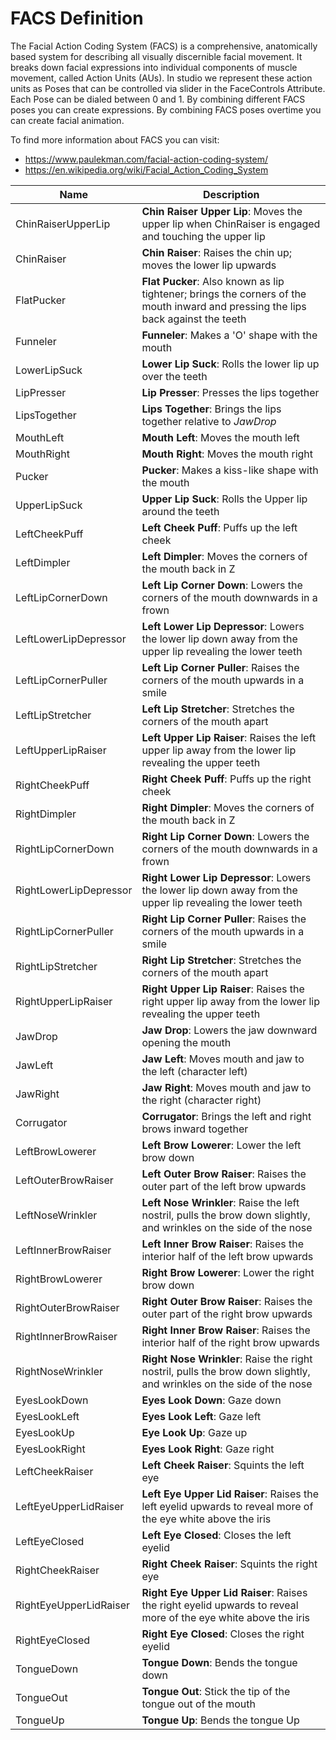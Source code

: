# FACS Definition

The Facial Action Coding System (FACS) is a comprehensive, anatomically based system for describing all visually discernible facial movement. It breaks down facial expressions into individual components of muscle movement, called Action Units (AUs). In studio we represent these action units as Poses that can be controlled via slider in the FaceControls Attribute. Each Pose can be dialed between 0 and 1. By combining different FACS poses you can create expressions. By combining FACS poses overtime you can create facial animation.

To find more information about FACS you can visit:
- https://www.paulekman.com/facial-action-coding-system/
- https://en.wikipedia.org/wiki/Facial_Action_Coding_System



| Name | Description |
| ---- | ----------- |
| ChinRaiserUpperLip | **Chin Raiser Upper Lip**: Moves the upper lip when ChinRaiser is engaged and touching the upper lip |
| ChinRaiser | **Chin Raiser**: Raises the chin up; moves the lower lip upwards |
| FlatPucker | **Flat Pucker**: Also known as lip tightener; brings the corners of the mouth inward and pressing the lips back against the teeth |
| Funneler | **Funneler**: Makes a 'O' shape with the mouth |
| LowerLipSuck | **Lower Lip Suck**: Rolls the lower lip up over the teeth |
| LipPresser | **Lip Presser**: Presses the lips together |
| LipsTogether | **Lips Together**: Brings the lips together relative to *JawDrop* |
| MouthLeft | **Mouth Left**: Moves the mouth left |
| MouthRight | **Mouth Right**: Moves the mouth right |
| Pucker | **Pucker**: Makes a kiss-like shape with the mouth |
| UpperLipSuck | **Upper Lip Suck**: Rolls the Upper lip around the teeth |
| LeftCheekPuff | **Left Cheek Puff**: Puffs up the left cheek |
| LeftDimpler | **Left Dimpler**: Moves the corners of the mouth back in Z |
| LeftLipCornerDown | **Left Lip Corner Down**: Lowers the corners of the mouth downwards in a frown |
| LeftLowerLipDepressor | **Left Lower Lip Depressor**: Lowers the lower lip down away from the upper lip revealing the lower teeth |
| LeftLipCornerPuller | **Left Lip Corner Puller**: Raises the corners of the mouth upwards in a smile |
| LeftLipStretcher | **Left Lip Stretcher**: Stretches the corners of the mouth apart |
| LeftUpperLipRaiser | **Left Upper Lip Raiser**: Raises the left upper lip away from the lower lip revealing the upper teeth |
| RightCheekPuff | **Right Cheek Puff**: Puffs up the right cheek |
| RightDimpler | **Right Dimpler**: Moves the corners of the mouth back in Z |
| RightLipCornerDown | **Right Lip Corner Down**: Lowers the corners of the mouth downwards in a frown |
| RightLowerLipDepressor | **Right Lower Lip Depressor**: Lowers the lower lip down away from the upper lip revealing the lower teeth |
| RightLipCornerPuller | **Right Lip Corner Puller**: Raises the corners of the mouth upwards in a smile |
| RightLipStretcher | **Right Lip Stretcher**: Stretches the corners of the mouth apart |
| RightUpperLipRaiser | **Right Upper Lip Raiser**: Raises the right upper lip away from the lower lip revealing the upper teeth |
| JawDrop | **Jaw Drop**: Lowers the jaw downward opening the mouth |
| JawLeft | **Jaw Left**: Moves mouth and jaw to the left (character left) |
| JawRight | **Jaw Right**: Moves mouth and jaw to the right (character right) |
| Corrugator | **Corrugator**: Brings the left and right brows inward together |
| LeftBrowLowerer | **Left Brow Lowerer**: Lower the left brow down |
| LeftOuterBrowRaiser | **Left Outer Brow Raiser**: Raises the outer part of the left brow upwards |
| LeftNoseWrinkler | **Left Nose Wrinkler**: Raise the left nostril, pulls the brow down slightly, and wrinkles on the side of the nose |
| LeftInnerBrowRaiser | **Left Inner Brow Raiser**: Raises the interior half of the left brow upwards |
| RightBrowLowerer | **Right Brow Lowerer**: Lower the right brow down |
| RightOuterBrowRaiser | **Right Outer Brow Raiser**: Raises the outer part of the right brow upwards |
| RightInnerBrowRaiser | **Right Inner Brow Raiser**: Raises the interior half of the right brow upwards |
| RightNoseWrinkler | **Right Nose Wrinkler**: Raise the right nostril, pulls the brow down slightly, and wrinkles on the side of the nose |
| EyesLookDown | **Eyes Look Down**: Gaze down |
| EyesLookLeft | **Eyes Look Left**: Gaze left |
| EyesLookUp | **Eye Look Up**: Gaze up |
| EyesLookRight | **Eyes Look Right**: Gaze right |
| LeftCheekRaiser | **Left Cheek Raiser**: Squints the left eye |
| LeftEyeUpperLidRaiser | **Left Eye Upper Lid Raiser**: Raises the left eyelid upwards to reveal more of the eye white above the iris |
| LeftEyeClosed | **Left Eye Closed**: Closes the left eyelid |
| RightCheekRaiser | **Right Cheek Raiser**: Squints the right eye |
| RightEyeUpperLidRaiser | **Right Eye Upper Lid Raiser**: Raises the right eyelid upwards to reveal more of the eye white above the iris |
| RightEyeClosed | **Right Eye Closed**: Closes the right eyelid |
| TongueDown | **Tongue Down**: Bends the tongue down |
| TongueOut | **Tongue Out**: Stick the tip of the tongue out of the mouth |
| TongueUp | **Tongue Up**: Bends the tongue Up |



